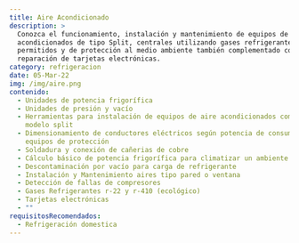 ```yaml
---
title: Aire Acondicionado
description: >
  Conozca el funcionamiento, instalación y mantenimiento de equipos de aire
  acondicionados de tipo Split, centrales utilizando gases refrigerantes
  permitidos y de protección al medio ambiente también complementado con
  reparación de tarjetas electrónicas.
category: refrigeracion
date: 05-Mar-22
img: /img/aire.png
contenido:
  - Unidades de potencia frigorífica
  - Unidades de presión y vacío
  - Herramientas para instalación de equipos de aire acondicionados compactos y
    modelo split
  - Dimensionamiento de conductores eléctricos según potencia de consumo y
    equipos de protección
  - Soldadura y conexión de cañerias de cobre
  - Cálculo básico de potencia frigorífica para climatizar un ambiente
  - Descontaminación por vacío para carga de refrigerante
  - Instalación y Mantenimiento aires tipo pared o ventana
  - Detección de fallas de compresores
  - Gases Refrigerantes r-22 y r-410 (ecológico)
  - Tarjetas electrónicas
  - ""
requisitosRecomendados:
  - Refrigeración domestica
---
```

